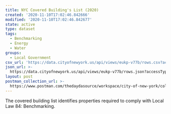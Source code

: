 ```yaml
---
title: NYC Covered Building's List (2020)
created: '2020-11-10T17:02:46.842666'
modified: '2020-11-10T17:02:46.842677'
state: active
type: dataset
tags:
  - Benchmarking
  - Energy
  - Water
groups:
  - Local Government
csv_url: 'https://data.cityofnewyork.us/api/views/eukp-v77b/rows.csv?accessType=DOWNLOAD'
json_url: >-
  https://data.cityofnewyork.us/api/views/eukp-v77b/rows.json?accessType=DOWNLOAD
layout: post
postman_collection_url: >-
  https://www.postman.com/thedaydasource/workspace/city-of-new-york/collection/15909983-13d9b8e0-14a9-48a2-b704-5281aa6a9d3d
---
```

The covered building list identifies properties required to comply with Local Law 84: Benchmarking.
